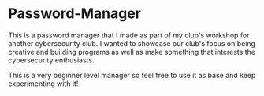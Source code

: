 # Password-Manager

This is a password manager that I made as part of my club's workshop for another cybersecurity club. I wanted to showcase our club's focus on being creative and building programs as well as make something that interests the cybersecurity enthusiasts.

This is a very beginner level manager so feel free to use it as base and keep experimenting with it!
